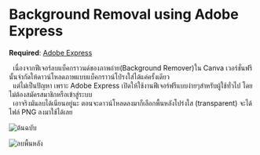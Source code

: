 # Background Removal using Adobe Express

**Required**: [Adobe Express](https://www.adobe.com/express/feature/image/remove-background)

&nbsp;&nbsp;เนื่องจากฟีเจอร์ลบแบ็คกราวนด์ของภาพถ่าย(Background Remover)ใน Canva เวอร์ชั่นฟรี นั้นจำกัดให้ดาวน์โหลดภาพแบบแบ็คกราวน์โป่รงใส่ได้แค่ครั้งเดียว  
&nbsp;&nbsp;แต่ไม่เป็นปัญหา เพราะ Adobe Express เปิดให้ใช้งานฟีเจอร์ฟรีแบบง่ายๆสำหรับผู้ใช้ทั่วไป โดยไม่ต้องสมัครสมาชิกหรือเข้าสู่ระบบ  
&nbsp;&nbsp;เอาจริงมันลบได้เนียนอยู่นะ ตอนจะดาวน์โหลดลงมาก็เลือกพื้นหลังโปร่งใส (transparent) จะได้ไฟล์ PNG ลงมาใช้ได้เลย

![ต้นฉบับ](https://pub-44a464d4394a43d6834ffdc08038cb38.r2.dev/docs/original-image.jpg)

![ลบพื้นหลัง](https://pub-44a464d4394a43d6834ffdc08038cb38.r2.dev/docs/background-removal.png)
